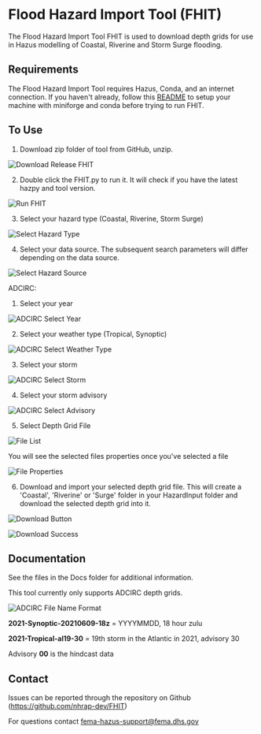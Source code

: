 # Flood Hazard Import Tool (FHIT)

The Flood Hazard Import Tool FHIT is used to download depth grids for use in Hazus modelling of Coastal, Riverine and Storm Surge flooding.

## Requirements

The Flood Hazard Import Tool requires Hazus, Conda, and an internet connection. If you haven't already, follow this [README](https://github.com/nhrap-dev/Environment-Setup/tree/update-README) to setup your machine with miniforge and conda before trying to run FHIT.

## To Use

1. Download zip folder of tool from GitHub, unzip.

  ![Download Release FHIT](images/DownloadReleaseFHIT.jpg "Download Release FHIT")

2. Double click the FHIT.py to run it. It will check if you have the latest hazpy and tool version. 

  ![Run FHIT](images/RunFHIT.JPG "Run FHIT")

3. Select your hazard type (Coastal, Riverine, Storm Surge)

  ![Select Hazard Type](images/SelectHazardType.jpg "Select Hazard Type")

4. Select your data source. The subsequent search parameters will differ depending on the data source.

  ![Select Hazard Source](images/SelectHazardSource.jpg "Select Hazard Source")

ADCIRC:

  1. Select your year
    
  ![ADCIRC Select Year](images/ADCIRCSelectYear.jpg "ADCIRC Select Year")
    
  2. Select your weather type (Tropical, Synoptic)
    
  ![ADCIRC Select Weather Type](images/ADCIRCSelectWeatherType.jpg "ADCIRC Select Weather Type")
    
  3. Select your storm
    
  ![ADCIRC Select Storm](images/ADCIRCSelectStorm.jpg "ADCIRC Select Storm")
    
  4. Select your storm advisory 
    
  ![ADCIRC Select Advisory](images/ADCIRCSelectAdvisory.jpg "ADCIRC Select Advisory")
  
 
5. Select Depth Grid File

  ![File List](images/FileList.jpg "File List")
 
You will see the selected files properties once you've selected a file

  ![File Properties](images/FileProperties.jpg "File Properties")

6. Download and import your selected depth grid file. This will create a 'Coastal', 'Riverine' or 'Surge' folder in your HazardInput folder and download the selected depth grid into it.

  ![Download Button](images/DownloadButton.jpg "Download Button")

  ![Download Success](images/DownloadSuccess.jpg "Download Success")

## Documentation

See the files in the Docs folder for additional information. 

This tool currently only supports ADCIRC depth grids.

  ![ADCIRC File Name Format](images/adcirc_filename.png "ADCIRC File Name Format") 

**2021-Synoptic-20210609-18z**  = YYYYMMDD, 18 hour zulu

**2021-Tropical-al19-30** = 19th storm in the Atlantic in 2021, advisory 30

Advisory **00** is the hindcast data

## Contact

Issues can be reported through the repository on Github (https://github.com/nhrap-dev/FHIT)

For questions contact fema-hazus-support@fema.dhs.gov
